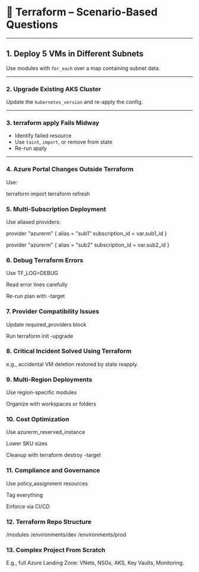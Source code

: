 # 🔄 Terraform – Scenario-Based Questions

---

## 1. Deploy 5 VMs in Different Subnets

Use modules with `for_each` over a map containing subnet data.

---

### 2. Upgrade Existing AKS Cluster

Update the `kubernetes_version` and re-apply the config.

---

### 3. terraform apply Fails Midway

- Identify failed resource
- Use `taint`, `import`, or remove from state
- Re-run apply

---

### 4. Azure Portal Changes Outside Terraform

Use:

terraform import
terraform refresh

### 5. Multi-Subscription Deployment

Use aliased providers:

provider "azurerm" {
  alias           = "sub1"
  subscription_id = var.sub1_id
}

provider "azurerm" {
  alias           = "sub2"
  subscription_id = var.sub2_id
}

### 6. Debug Terraform Errors

Use TF_LOG=DEBUG

Read error lines carefully

Re-run plan with -target

### 7. Provider Compatibility Issues

Update required_providers block

Run terraform init -upgrade

### 8. Critical Incident Solved Using Terraform

e.g., accidental VM deletion restored by state reapply.

### 9. Multi-Region Deployments

Use region-specific modules

Organize with workspaces or folders

### 10. Cost Optimization

Use azurerm_reserved_instance

Lower SKU sizes

Cleanup with terraform destroy -target

### 11. Compliance and Governance

Use policy_assignment resources

Tag everything

Enforce via CI/CD

### 12. Terraform Repo Structure

/modules
/environments/dev
/environments/prod

### 13. Complex Project From Scratch

E.g., full Azure Landing Zone: VNets, NSGs, AKS, Key Vaults, Monitoring.
